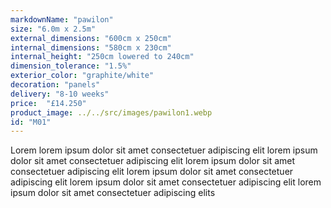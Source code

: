 ```yaml
---
markdownName: "pawilon"
size: "6.0m x 2.5m"
external_dimensions: "600cm x 250cm"
internal_dimensions: "580cm x 230cm"
internal_height: "250cm lowered to 240cm"
dimension_tolerance: "1.5%"
exterior_color: "graphite/white"
decoration: "panels"
delivery: "8-10 weeks"
price:  "£14.250"
product_image: ../../src/images/pawilon1.webp
id: "M01"
---
```

Lorem lorem ipsum dolor sit amet consectetuer adipiscing elit
lorem ipsum dolor sit amet consectetuer adipiscing elit
lorem ipsum dolor sit amet consectetuer adipiscing elit
lorem ipsum dolor sit amet consectetuer adipiscing elit
lorem ipsum dolor sit amet consectetuer adipiscing elit
lorem ipsum dolor sit amet consectetuer adipiscing elits